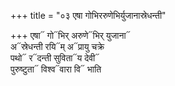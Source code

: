 +++
title = "०३ एषा गोभिररुणेभिर्युजानास्रेधन्ती"

+++
एषा᳓ गो᳓भिर् अरुणे᳓भिर् युजाना᳓  
अ᳓स्रेधन्ती रयि᳓म् अ᳓प्रायु चक्रे  
पथो᳓ र᳓दन्ती सुविता᳓य देवी᳓  
पुरुष्टुता᳓ विश्व᳓वारा वि᳓ भाति